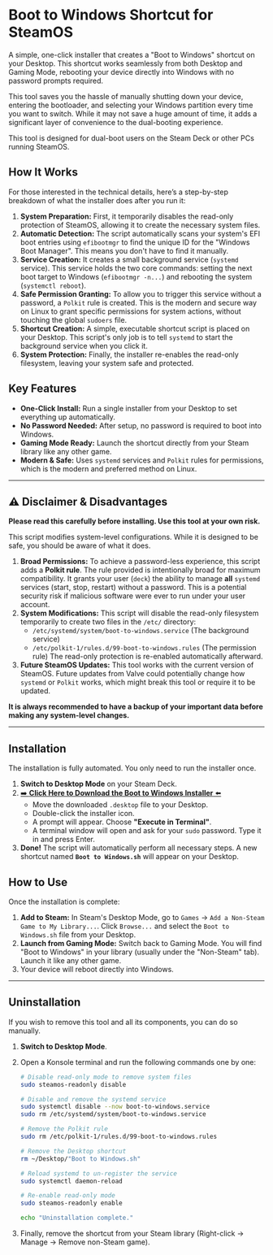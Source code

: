 # Boot to Windows Shortcut for SteamOS

A simple, one-click installer that creates a "Boot to Windows" shortcut on your Desktop. This shortcut works seamlessly from both Desktop and Gaming Mode, rebooting your device directly into Windows with no password prompts required.

This tool saves you the hassle of manually shutting down your device, entering the bootloader, and selecting your Windows partition every time you want to switch. While it may not save a huge amount of time, it adds a significant layer of convenience to the dual-booting experience.

This tool is designed for dual-boot users on the Steam Deck or other PCs running SteamOS.

## How It Works

For those interested in the technical details, here’s a step-by-step breakdown of what the installer does after you run it:

1.  **System Preparation:** First, it temporarily disables the read-only protection of SteamOS, allowing it to create the necessary system files.
2.  **Automatic Detection:** The script automatically scans your system's EFI boot entries using `efibootmgr` to find the unique ID for the "Windows Boot Manager". This means you don't have to find it manually.
3.  **Service Creation:** It creates a small background service (`systemd` service). This service holds the two core commands: setting the next boot target to Windows (`efibootmgr -n...`) and rebooting the system (`systemctl reboot`).
4.  **Safe Permission Granting:** To allow you to trigger this service without a password, a `Polkit` rule is created. This is the modern and secure way on Linux to grant specific permissions for system actions, without touching the global `sudoers` file.
5.  **Shortcut Creation:** A simple, executable shortcut script is placed on your Desktop. This script's only job is to tell `systemd` to start the background service when you click it.
6.  **System Protection:** Finally, the installer re-enables the read-only filesystem, leaving your system safe and protected.

## Key Features

* **One-Click Install:** Run a single installer from your Desktop to set everything up automatically.
* **No Password Needed:** After setup, no password is required to boot into Windows.
* **Gaming Mode Ready:** Launch the shortcut directly from your Steam library like any other game.
* **Modern & Safe:** Uses `systemd` services and `Polkit` rules for permissions, which is the modern and preferred method on Linux.

---

## ⚠️ Disclaimer & Disadvantages

**Please read this carefully before installing. Use this tool at your own risk.**

This script modifies system-level configurations. While it is designed to be safe, you should be aware of what it does.

1.  **Broad Permissions:** To achieve a password-less experience, this script adds a **Polkit rule**. The rule provided is intentionally broad for maximum compatibility. It grants your user (`deck`) the ability to manage **all** `systemd` services (start, stop, restart) without a password. This is a potential security risk if malicious software were ever to run under your user account.
2.  **System Modifications:** This script will disable the read-only filesystem temporarily to create two files in the `/etc/` directory:
    * `/etc/systemd/system/boot-to-windows.service` (The background service)
    * `/etc/polkit-1/rules.d/99-boot-to-windows.rules` (The permission rule)
    The read-only protection is re-enabled automatically afterward.
3.  **Future SteamOS Updates:** This tool works with the current version of SteamOS. Future updates from Valve could potentially change how `systemd` or `Polkit` works, which might break this tool or require it to be updated.

**It is always recommended to have a backup of your important data before making any system-level changes.**

---

## Installation

The installation is fully automated. You only need to run the installer once.

1.  **Switch to Desktop Mode** on your Steam Deck.
2.  [➡️ **Click Here to Download the Boot to Windows Installer** ⬅️](https://github.com/Delil-A11yX/SteamOS-Boot-to-Windows-Shortcut/releases/download/V1.0/Boot.to.Windows.sh)
    * Move the downloaded `.desktop` file to your Desktop.
    * Double-click the installer icon.
    * A prompt will appear. Choose **"Execute in Terminal"**.
    * A terminal window will open and ask for your `sudo` password. Type it in and press Enter.
4.  **Done!** The script will automatically perform all necessary steps. A new shortcut named **`Boot to Windows.sh`** will appear on your Desktop.

## How to Use

Once the installation is complete:

1.  **Add to Steam:** In Steam's Desktop Mode, go to `Games` -> `Add a Non-Steam Game to My Library...`. Click `Browse...` and select the `Boot to Windows.sh` file from your Desktop.
2.  **Launch from Gaming Mode:** Switch back to Gaming Mode. You will find "Boot to Windows" in your library (usually under the "Non-Steam" tab). Launch it like any other game.
3.  Your device will reboot directly into Windows.

---

## Uninstallation

If you wish to remove this tool and all its components, you can do so manually.

1.  **Switch to Desktop Mode**.
2.  Open a Konsole terminal and run the following commands one by one:

    ```bash
    # Disable read-only mode to remove system files
    sudo steamos-readonly disable

    # Disable and remove the systemd service
    sudo systemctl disable --now boot-to-windows.service
    sudo rm /etc/systemd/system/boot-to-windows.service

    # Remove the Polkit rule
    sudo rm /etc/polkit-1/rules.d/99-boot-to-windows.rules

    # Remove the Desktop shortcut
    rm ~/Desktop/"Boot to Windows.sh"

    # Reload systemd to un-register the service
    sudo systemctl daemon-reload

    # Re-enable read-only mode
    sudo steamos-readonly enable

    echo "Uninstallation complete."
    ```
3.  Finally, remove the shortcut from your Steam library (Right-click -> Manage -> Remove non-Steam game).
